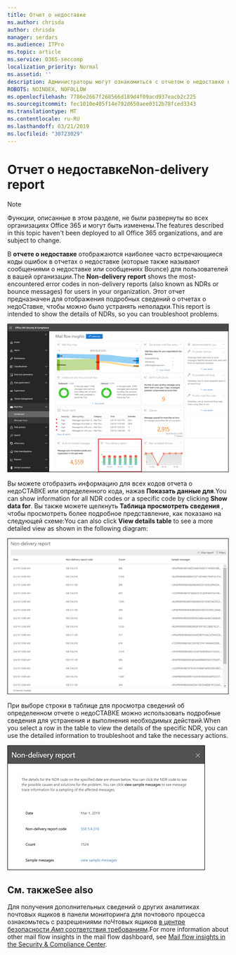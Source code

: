 ```yaml
---
title: Отчет о недоставке
ms.author: chrisda
author: chrisda
manager: serdars
ms.audience: ITPro
ms.topic: article
ms.service: O365-seccomp
localization_priority: Normal
ms.assetid: ''
description: Администраторы могут ознакомиться с отчетом о недоставке в панели мониторинга "почтовый ящик" в центре безопасности Office 365 Security _Амп_.
ROBOTS: NOINDEX, NOFOLLOW
ms.openlocfilehash: 7786e2667f268566d189d4f09acd937eacb2c225
ms.sourcegitcommit: fec1010e405f14e792d650aee0312b78fced3343
ms.translationtype: MT
ms.contentlocale: ru-RU
ms.lasthandoff: 03/21/2019
ms.locfileid: "30723029"
---
```

# <a name="non-delivery-report"></a><span data-ttu-id="75569-103">Отчет о недоставке</span><span class="sxs-lookup"><span data-stu-id="75569-103">Non-delivery report</span></span>

> [!NOTE]
> <span data-ttu-id="75569-104">Функции, описанные в этом разделе, не были развернуты во всех организациях Office 365 и могут быть изменены.</span><span class="sxs-lookup"><span data-stu-id="75569-104">The features described in this topic haven't been deployed to all Office 365 organizations, and are subject to change.</span></span>

<span data-ttu-id="75569-105">В **отчете о недоставке** отображаются наиболее часто встречающиеся коды ошибок в отчетах о недоставке (которые также называют сообщениями о недоставке или сообщениях Bounce) для пользователей в вашей организации.</span><span class="sxs-lookup"><span data-stu-id="75569-105">The **Non-delivery report** shows the most-encountered error codes in non-delivery reports (also known as NDRs or bounce messages) for users in your organization.</span></span> <span data-ttu-id="75569-106">Этот отчет предназначен для отображения подробных сведений о отчетах о недоСтавке, чтобы можно было устранять неполадки.</span><span class="sxs-lookup"><span data-stu-id="75569-106">This report is intended to show the details of NDRs, so you can troubleshoot problems.</span></span>

![Отчет о недоставке в панели мониторинга почтовых ящиков в центре безопасности _Амп_ соответствия требованиям Office 365](media/non-delivery-report-selected.png)

<span data-ttu-id="75569-108">Вы можете отобразить информацию для всех кодов отчета о недоСТАВКЕ или определенного кода, нажав **Показать данные для**.</span><span class="sxs-lookup"><span data-stu-id="75569-108">You can show information for all NDR codes or a specific code by clicking **Show data for**.</span></span> <span data-ttu-id="75569-109">Вы также можете щелкнуть **Таблица просмотреть сведения** , чтобы просмотреть более подробное представление, как показано на следующей схеме:</span><span class="sxs-lookup"><span data-stu-id="75569-109">You can also click **View details table** to see a more detailed view as shown in the following diagram:</span></span>

![Просмотр таблицы сведений в отчете о недоставке](media/non-delivery-report-view-details-table.png)

<span data-ttu-id="75569-111">При выборе строки в таблице для просмотра сведений об определенном отчете о недоСТАВКЕ можно использовать подробные сведения для устранения и выполнения необходимых действий.</span><span class="sxs-lookup"><span data-stu-id="75569-111">When you select a row in the table to view the details of the specific NDR, you can use the detailed information to troubleshoot and take the necessary actions.</span></span>

![Выбор строки в таблице сведений отчета о недоставке](media/non-delivery-report-details-table-select-row.png)

## <a name="see-also"></a><span data-ttu-id="75569-113">См. также</span><span class="sxs-lookup"><span data-stu-id="75569-113">See also</span></span>

<span data-ttu-id="75569-114">Для получения дополнительных сведений о других аналитиках почтовых ящиков в панели мониторинга для почтового процесса ознакомьтесь с разрешениями поЧтовых ящиков [в центре безопасности _Амп_ соответствия требованиям](mail-flow-insights-v2.md).</span><span class="sxs-lookup"><span data-stu-id="75569-114">For more information about other mail flow insights in the mail flow dashboard, see [Mail flow insights in the Security & Compliance Center](mail-flow-insights-v2.md).</span></span>
